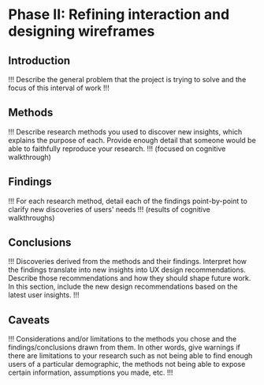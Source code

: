 # Phase II: Refining interaction and designing wireframes

## Introduction

!!! Describe the general problem that the project is trying to solve and the focus of this interval of work !!!

## Methods

!!! Describe research methods you used to discover new insights, which explains the purpose of each. Provide enough detail that someone would be able to faithfully reproduce your research. !!! (focused on cognitive walkthrough)

## Findings

!!! For each research method, detail each of the findings point-by-point to clarify new discoveries of users' needs !!! (results of cognitive walkthroughs)

## Conclusions

!!! Discoveries derived from the methods and their findings. Interpret how the findings translate into new insights into UX design recommendations. Describe those recommendations and how they should shape future work. In this section, include the new design recommendations based on the latest user insights. !!!

## Caveats

!!! Considerations and/or limitations to the methods you chose and the findings/conclusions drawn from them. In other words, give warnings if there are limitations to your research such as not being able to find enough users of a particular demographic, the methods not being able to expose certain information, assumptions you made, etc. !!!
